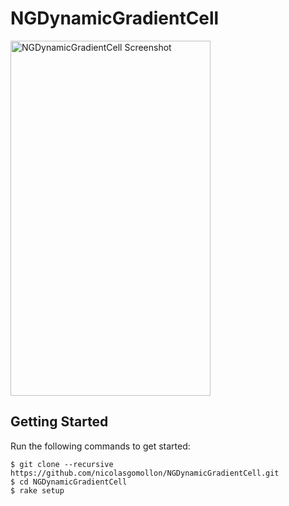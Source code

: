 # NGDynamicGradientCell

<img alt="NGDynamicGradientCell Screenshot" width="320" height="568" src="http://f.cl.ly/items/0O3C2g1Q2M0Q372R2M2W/NGDynamicGradientCell_Screenshot.png" />


## Getting Started

Run the following commands to get started:

    $ git clone --recursive https://github.com/nicolasgomollon/NGDynamicGradientCell.git
    $ cd NGDynamicGradientCell
    $ rake setup